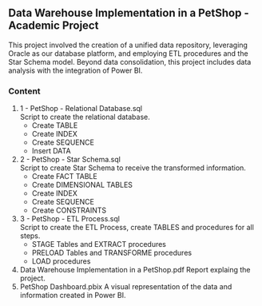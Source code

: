 ## Data Warehouse Implementation in a PetShop - Academic Project

This project involved the creation of a unified data repository, leveraging Oracle as our database platform, and employing ETL procedures and the Star Schema model. Beyond data consolidation, this project includes data analysis with the integration of Power BI.

### Content

1. 1 - PetShop - Relational Database.sql\
   Script to create the relational database.
   - Create TABLE
   - Create INDEX
   - Create SEQUENCE
   - Insert DATA
2. 2 - PetShop - Star Schema.sql\
   Script to create Star Schema to receive the transformed information.
   - Create FACT TABLE
   - Create DIMENSIONAL TABLES
   - Create INDEX
   - Create SEQUENCE
   - Create CONSTRAINTS
3. 3 - PetShop - ETL Process.sql\
   Script to create the ETL Process, create TABLES and procedures for all steps.
   - STAGE Tables and EXTRACT procedures
   - PRELOAD Tables and TRANSFORME procedures
   - LOAD procedures
4. Data Warehouse Implementation in a PetShop.pdf
   Report explaing the project.
5. PetShop Dashboard.pbix
   A visual representation of the data and information created in Power BI.


